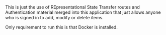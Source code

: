 This is just the use of REpresentational State Transfer routes and Authentication material merged into 
this application that just allows anyone who is signed in to add, modify or delete items.

Only requirement to run this is that Docker is installed.
